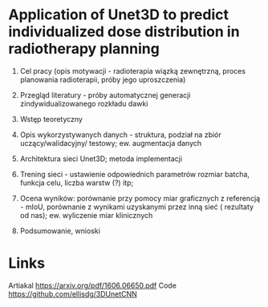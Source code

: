 # Application of Unet3D to predict individualized dose distribution in radiotherapy planning


1. Cel pracy (opis motywacji - radioterapia wiązką zewnętrzną, proces planowania radioterapii, próby jego uproszczenia)

2. Przegląd literatury - próby automatycznej generacji zindywidualizowanego rozkładu dawki

3. Wstęp teoretyczny

4. Opis wykorzystywanych danych - struktura, podział na zbiór uczący/walidacyjny/ testowy; ew. augmentacja danych

5. Architektura sieci Unet3D; metoda implementacji

6. Trening sieci - ustawienie odpowiednich parametrów rozmiar batcha, funkcja celu, liczba warstw (?) itp;

7. Ocena wyników: porównanie przy pomocy miar graficznych z referencją - mIoU, porównanie z wynikami uzyskanymi przez inną sieć ( rezultaty od nas); ew. wyliczenie miar klinicznych

8. Podsumowanie, wnioski


# Links
Artiakal
https://arxiv.org/pdf/1606.06650.pdf
Code 
https://github.com/ellisdg/3DUnetCNN
